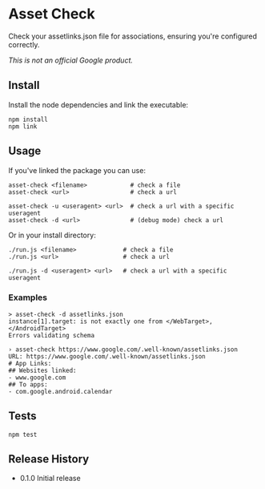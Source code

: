 # Asset Check
Check your assetlinks.json file for associations, ensuring you're configured correctly.

*This is not an official Google product.*

## Install
Install the node dependencies and link the executable:
```
npm install
npm link
```

## Usage
If you've linked the package you can use:
```
asset-check <filename>            # check a file
asset-check <url>                 # check a url

asset-check -u <useragent> <url>  # check a url with a specific useragent
asset-check -d <url>              # (debug mode) check a url
```

Or in your install directory:
```
./run.js <filename>             # check a file
./run.js <url>                  # check a url

./run.js -d <useragent> <url>   # check a url with a specific useragent
```

### Examples
```
> asset-check -d assetlinks.json
instance[1].target: is not exactly one from </WebTarget>,</AndroidTarget>
Errors validating schema

› asset-check https://www.google.com/.well-known/assetlinks.json
URL: https://www.google.com/.well-known/assetlinks.json
# App Links:
## Websites linked:
- www.google.com
## To apps:
- com.google.android.calendar
```

## Tests
```npm test```

## Release History
* 0.1.0 Initial release
